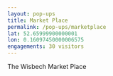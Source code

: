 ```yaml
---
layout: pop-ups
title: Market Place
permalink: /pop-ups/marketplace
lat: 52.65999900000001
lon: 0.16097450000006575
engagements: 30 visitors
---
```


The Wisbech Market Place 
